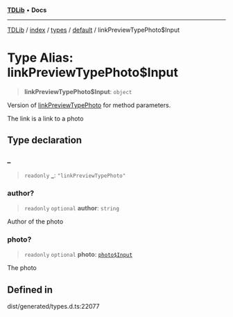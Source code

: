 [**TDLib**](../../../../../../README.md) • **Docs**

***

[TDLib](../../../../../../modules.md) / [index](../../../../../README.md) / [types](../../../README.md) / [default](../README.md) / linkPreviewTypePhoto$Input

# Type Alias: linkPreviewTypePhoto$Input

> **linkPreviewTypePhoto$Input**: `object`

Version of [linkPreviewTypePhoto](linkPreviewTypePhoto.md) for method parameters.

The link is a link to a photo

## Type declaration

### \_

> `readonly` **\_**: `"linkPreviewTypePhoto"`

### author?

> `readonly` `optional` **author**: `string`

Author of the photo

### photo?

> `readonly` `optional` **photo**: [`photo$Input`](photo$Input.md)

The photo

## Defined in

dist/generated/types.d.ts:22077
